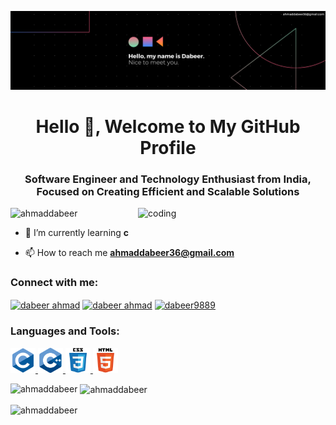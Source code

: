 ![logo](https://github.com/ahmaddabeer/ahmaddabeer/blob/main/Hello%2C%20my%20name%20is%20Dabeer.%20Nice%20to%20meet%20you..png)

<h1 align="center">Hello 👋, Welcome to My GitHub Profile</h1>
<h3 align="center">Software Engineer and Technology Enthusiast from India, Focused on Creating Efficient and Scalable Solutions</h3>

<img align="right" alt="coding" width="300" src="https://camo.githubusercontent.com/24c6287be76c155a12345cb131d1379589070ec28c94088f4582f19d3a1865e9/68747470733a2f2f6d69726f2e6d656469756d2e636f6d2f76322f726573697a653a6669743a313237322f312a5a53566d57476363317765454e6230536861775778772e676966">

<p align="left"> <img src="https://komarev.com/ghpvc/?username=ahmaddabeer&label=Profile%20views&color=0e75b6&style=flat" alt="ahmaddabeer" /> </p>

- 🌱 I’m currently learning **c**

- 📫 How to reach me **ahmaddabeer36@gmail.com**

<h3 align="left">Connect with me:</h3>
<p align="left">
<a href="https://linkedin.com/in/dabeer ahmad" target="blank"><img align="center" src="https://raw.githubusercontent.com/rahuldkjain/github-profile-readme-generator/master/src/images/icons/Social/linked-in-alt.svg" alt="dabeer ahmad" height="30" width="40" /></a>
<a href="https://fb.com/dabeer ahmad" target="blank"><img align="center" src="https://raw.githubusercontent.com/rahuldkjain/github-profile-readme-generator/master/src/images/icons/Social/facebook.svg" alt="dabeer ahmad" height="30" width="40" /></a>
<a href="https://instagram.com/dabeer9889" target="blank"><img align="center" src="https://raw.githubusercontent.com/rahuldkjain/github-profile-readme-generator/master/src/images/icons/Social/instagram.svg" alt="dabeer9889" height="30" width="40" /></a>
</p>

<h3 align="left">Languages and Tools:</h3>
<p align="left"> <a href="https://www.cprogramming.com/" target="_blank" rel="noreferrer"> <img src="https://raw.githubusercontent.com/devicons/devicon/master/icons/c/c-original.svg" alt="c" width="40" height="40"/> </a> <a href="https://www.w3schools.com/cpp/" target="_blank" rel="noreferrer"> <img src="https://raw.githubusercontent.com/devicons/devicon/master/icons/cplusplus/cplusplus-original.svg" alt="cplusplus" width="40" height="40"/> </a> <a href="https://www.w3schools.com/css/" target="_blank" rel="noreferrer"> <img src="https://raw.githubusercontent.com/devicons/devicon/master/icons/css3/css3-original-wordmark.svg" alt="css3" width="40" height="40"/> </a> <a href="https://www.w3.org/html/" target="_blank" rel="noreferrer"> <img src="https://raw.githubusercontent.com/devicons/devicon/master/icons/html5/html5-original-wordmark.svg" alt="html5" width="40" height="40"/> </a> </p>

<p><img align="left" src="https://github-readme-stats.vercel.app/api/top-langs?username=ahmaddabeer&show_icons=true&locale=en&layout=compact" alt="ahmaddabeer" /></p>

<p>&nbsp;<img align="center" src="https://github-readme-stats.vercel.app/api?username=ahmaddabeer&show_icons=true&locale=en" alt="ahmaddabeer" /></p>

<p><img align="center" src="https://github-readme-streak-stats.herokuapp.com/?user=ahmaddabeer&" alt="ahmaddabeer" /></p>
